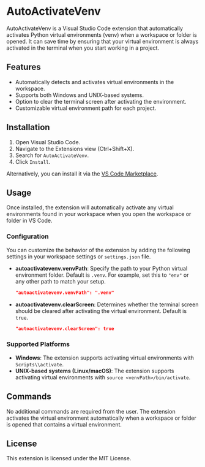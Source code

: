 # AutoActivateVenv

AutoActivateVenv is a Visual Studio Code extension that automatically activates Python virtual environments (venv) when a workspace or folder is opened. It can save time by ensuring that your virtual environment is always activated in the terminal when you start working in a project.

## Features
- Automatically detects and activates virtual environments in the workspace.
- Supports both Windows and UNIX-based systems.
- Option to clear the terminal screen after activating the environment.
- Customizable virtual environment path for each project.

## Installation

1. Open Visual Studio Code.
2. Navigate to the Extensions view (Ctrl+Shift+X).
3. Search for `AutoActivateVenv`.
4. Click `Install`.

Alternatively, you can install it via the [VS Code Marketplace](https://marketplace.visualstudio.com/items?itemName=starcrusher2025.autoactivatevenv).

## Usage

Once installed, the extension will automatically activate any virtual environments found in your workspace when you open the workspace or folder in VS Code.

### Configuration

You can customize the behavior of the extension by adding the following settings in your workspace settings or `settings.json` file.

- **autoactivatevenv.venvPath**: Specify the path to your Python virtual environment folder. Default is `.venv`. For example, set this to `"env"` or any other path to match your setup.
  
  ```json
  "autoactivatevenv.venvPath": ".venv"
  ```

- **autoactivatevenv.clearScreen**: Determines whether the terminal screen should be cleared after activating the virtual environment. Default is `true`.

  ```json
  "autoactivatevenv.clearScreen": true
  ```

### Supported Platforms
- **Windows**: The extension supports activating virtual environments with `Scripts\\activate`.
- **UNIX-based systems (Linux/macOS)**: The extension supports activating virtual environments with `source <venvPath>/bin/activate`.

## Commands

No additional commands are required from the user. The extension activates the virtual environment automatically when a workspace or folder is opened that contains a virtual environment.

## License

This extension is licensed under the MIT License.

